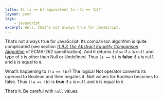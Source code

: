 ```yaml
---
title: Is (a == b) equivalent to (!a == !b)?
layout: post
tags:
    - javascript
excerpt: Well, that’s not always true for JavaScript.
---
```


That’s not always true for JavaScript. Its comparison algorithm is quite complicated (see section [_11.9.3 The Abstract Equality Comparison Algorithm_](http://www.ecma-international.org/ecma-262/5.1/#sec-11.9.3) of ECMA-262 specification). And it returns `false` if `a` is `null` and type of `b` is other than Null or Undefined. Thus `(a == b)` is **false** if `a` is `null` and `b` is equal to `0`.

What’s happening to `(!a == !b)`? The logical Not operator converts its operand to Boolean and then negates it. Null values for Boolean becomes to false. Thus `(!a == !b)` is **true** if `a` is `null` and `b` is equal to `0`.

That’s it. Be careful with `null` values.
